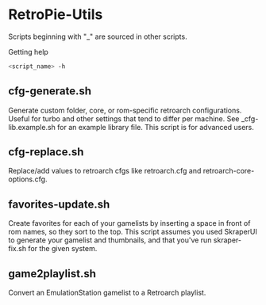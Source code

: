 # RetroPie-Utils

Scripts beginning with "_" are sourced in other scripts.

Getting help

```sh
<script_name> -h
```

## cfg-generate.sh

Generate custom folder, core, or rom-specific retroarch configurations. Useful for turbo and other settings that tend to differ per machine. See _cfg-lib.example.sh for an example library file. This script is for advanced users.

## cfg-replace.sh

Replace/add values to retroarch cfgs like retroarch.cfg and retroarch-core-options.cfg.

## favorites-update.sh

Create favorites for each of your gamelists by inserting a space in front of rom names, so they sort to the top. This script assumes you used SkraperUI to generate your gamelist and thumbnails, and that you've run skraper-fix.sh for the given system.

## game2playlist.sh

Convert an EmulationStation gamelist to a Retroarch playlist.

